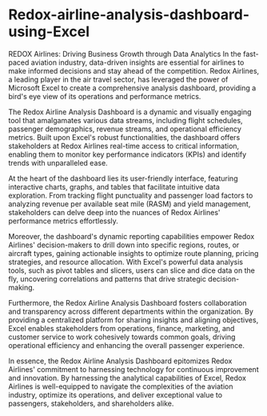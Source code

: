 # Redox-airline-analysis-dashboard-using-Excel
REDOX Airlines: Driving Business Growth through Data Analytics
In the fast-paced aviation industry, data-driven insights are essential for airlines to make informed decisions and stay ahead of the competition. Redox Airlines, a leading player in the air travel sector, has leveraged the power of Microsoft Excel to create a comprehensive analysis dashboard, providing a bird's eye view of its operations and performance metrics.

The Redox Airline Analysis Dashboard is a dynamic and visually engaging tool that amalgamates various data streams, including flight schedules, passenger demographics, revenue streams, and operational efficiency metrics. Built upon Excel's robust functionalities, the dashboard offers stakeholders at Redox Airlines real-time access to critical information, enabling them to monitor key performance indicators (KPIs) and identify trends with unparalleled ease.

At the heart of the dashboard lies its user-friendly interface, featuring interactive charts, graphs, and tables that facilitate intuitive data exploration. From tracking flight punctuality and passenger load factors to analyzing revenue per available seat mile (RASM) and yield management, stakeholders can delve deep into the nuances of Redox Airlines' performance metrics effortlessly.

Moreover, the dashboard's dynamic reporting capabilities empower Redox Airlines' decision-makers to drill down into specific regions, routes, or aircraft types, gaining actionable insights to optimize route planning, pricing strategies, and resource allocation. With Excel's powerful data analysis tools, such as pivot tables and slicers, users can slice and dice data on the fly, uncovering correlations and patterns that drive strategic decision-making.

Furthermore, the Redox Airline Analysis Dashboard fosters collaboration and transparency across different departments within the organization. By providing a centralized platform for sharing insights and aligning objectives, Excel enables stakeholders from operations, finance, marketing, and customer service to work cohesively towards common goals, driving operational efficiency and enhancing the overall passenger experience.

In essence, the Redox Airline Analysis Dashboard epitomizes Redox Airlines' commitment to harnessing technology for continuous improvement and innovation. By harnessing the analytical capabilities of Excel, Redox Airlines is well-equipped to navigate the complexities of the aviation industry, optimize its operations, and deliver exceptional value to passengers, stakeholders, and shareholders alike.
